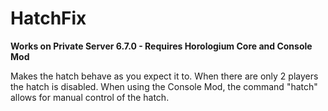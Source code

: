 # HatchFix

**Works on Private Server 6.7.0 - Requires Horologium Core and Console Mod**

Makes the hatch behave as you expect it to. When there are only 2 players the hatch is disabled. When using the Console Mod, the command "hatch" allows for manual control of the hatch.

